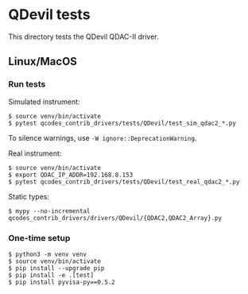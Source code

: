 # QDevil tests

This directory tests the QDevil QDAC-II driver.

## Linux/MacOS

### Run tests

Simulated instrument:

    $ source venv/bin/activate
    $ pytest qcodes_contrib_drivers/tests/QDevil/test_sim_qdac2_*.py

To silence warnings, use `-W ignore::DeprecationWarning`.

Real instrument:

    $ source venv/bin/activate
    $ export QDAC_IP_ADDR=192.168.8.153
    $ pytest qcodes_contrib_drivers/tests/QDevil/test_real_qdac2_*.py

Static types:

    $ mypy --no-incremental qcodes_contrib_drivers/drivers/QDevil/{QDAC2,QDAC2_Array}.py

### One-time setup

    $ python3 -m venv venv
    $ source venv/bin/activate
    $ pip install --upgrade pip
    $ pip install -e .[test]
    $ pip install pyvisa-py==0.5.2
